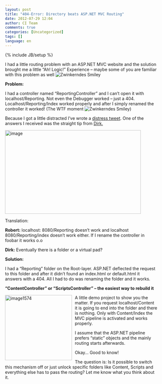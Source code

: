 ```yaml
---
layout: post
title: "404-Error: Directory beats ASP.NET MVC Routing"
date: 2012-07-29 12:04
author: CI Team
comments: true
categories: [Uncategorized]
tags: []
language: en
---
```

{% include JB/setup %}

  
  <p>I had a little routing problem with an ASP.NET MVC website and the solution brought me a little “Ah! Logic!” Experience – maybe some of you are familiar with this problem as well <img style="border-bottom-style: none; border-left-style: none; border-top-style: none; border-right-style: none" class="wlEmoticon wlEmoticon-winkingsmile" alt="Zwinkerndes Smiley" src="{{BASE_PATH}}/assets/wp-images-en/wlEmoticon-winkingsmile42.png" /></p>
<p><b>Problem:</b></p>
<p>I had a controller named “ReportingController” and I can’t open it with localhost/Reporting. Not even the Debugger worked – just a 404. Localhost/Reporting/Index worked properly and after I simply renamed the controller it worked! (The WTF moment <img style="border-bottom-style: none; border-left-style: none; border-top-style: none; border-right-style: none" class="wlEmoticon wlEmoticon-winkingsmile" alt="Zwinkerndes Smiley" src="{{BASE_PATH}}/assets/wp-images-en/wlEmoticon-winkingsmile42.png" />)</p>
<p>Because I got a little distracted I’ve wrote a <a href="https://twitter.com/robert0muehsig/status/222704828114149377">distress tweet</a>. One of the answers I received was the straight tip from <a href="https://twitter.com/d03n3rfr1tz3">Dirk.</a></p>
<p><img title="image" border="0" alt="image" src="{{BASE_PATH}}/assets/wp-images-de/image_thumb734.png" width="449" height="276" /></p>
<p>Translation: </p>
<p><strong>Robert:</strong> localhost: 8080/Reporting doesn’t work and localhost 8080/Reporting/index doesn’t work either. If I rename the controller in foobar it works o.o</p>
<p><strong>Dirk:</strong> Eventually there is a folder or a virtual pad? </p>
<p><b>Solution:</b></p>  
  <p>I had a “Reporting” folder on the Root-layer. ASP.NET deflected the request to this folder and after it didn’t found an index.html or default.html it answers with a 404. All I had to do was renaming the folder and it works. </p>
<p><b>“ContentController” or “ScriptsController” – the easiest way to rebuild it</b></p>
<p><a href="{{BASE_PATH}}/assets/wp-images-en/image1574.png"><img style="background-image: none; border-bottom: 0px; border-left: 0px; margin: 0px 10px 10px 0px; padding-left: 0px; padding-right: 0px; display: inline; float: left; border-top: 0px; border-right: 0px; padding-top: 0px" title="image1574" border="0" alt="image1574" align="left" src="{{BASE_PATH}}/assets/wp-images-en/image1574_thumb.png" width="221" height="215" /></a>A little demo project to show you the matter. If you request localhost/Content it is going to end into the folder and there is nothing. Only with Content/Index the MVC pipeline is activated and works properly. </p>
<p>I assume that the ASP.NET pipeline prefers “static” objects and the mainly routing starts afterwards. </p>
<p>Okay… Good to know!</p>
<p>The question is: Is it possible to switch this mechanism off or just unlock specific folders like Content, Scripts and everything else has to pass the routing? Let me know what you think about it. </p>
